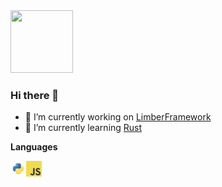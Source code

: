 <img src="https://octodex.github.com/images/yaktocat.png" height="100" width="100" >

### Hi there 👋

- 🔭 I’m currently working on [LimberFramework](https://github.com/limber-project/limberframework)
- 🌱 I’m currently learning [Rust](https://www.rust-lang.org)

**Languages**  

<img height="25" align="left" src="https://raw.githubusercontent.com/github/explore/80688e429a7d4ef2fca1e82350fe8e3517d3494d/topics/python/python.png">
<img height="25" align="left" src="https://raw.githubusercontent.com/github/explore/80688e429a7d4ef2fca1e82350fe8e3517d3494d/topics/javascript/javascript.png">
